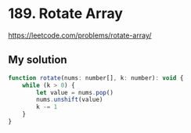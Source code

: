 # 189. Rotate Array

https://leetcode.com/problems/rotate-array/

## My solution

```js
function rotate(nums: number[], k: number): void {
	while (k > 0) {
		let value = nums.pop()
		nums.unshift(value)
		k -= 1
	}
}
```
